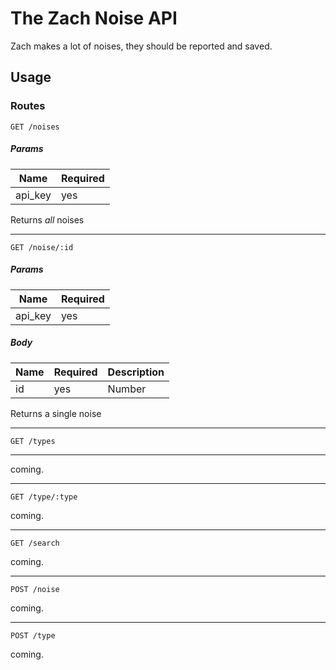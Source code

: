 # The Zach Noise API

Zach makes a lot of noises, they should be reported and saved.

## Usage

### Routes

```GET /noises```

##### Params

| Name      | Required  |
| --------- | --------- |
| api_key   | yes       |

Returns _all_ noises

-----

```GET /noise/:id```

##### Params

| Name      | Required  |
| --------- | --------- |
| api_key   | yes       |

##### Body

| Name  | Required  | Description   |
| ----- | --------- | ------------- |   
| id    | yes       | Number        |

Returns a single noise

-----

```GET /types```

-----

coming.

-----

```GET /type/:type```

coming.

-----

```GET /search```

coming.

-----

```POST /noise```

coming.

-----

```POST /type```

coming.
